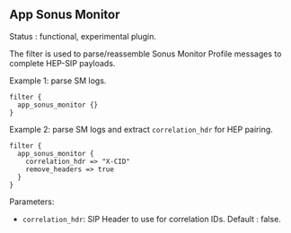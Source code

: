 App Sonus Monitor
---

Status : functional, experimental plugin.

The filter is used to parse/reassemble Sonus Monitor Profile messages to complete HEP-SIP payloads.

Example 1: parse SM logs.
````
filter {
  app_sonus_monitor {}
}
`````

Example 2: parse SM logs and extract ``correlation_hdr`` for HEP pairing.
````
filter {
  app_sonus_monitor {
    correlation_hdr => "X-CID"
    remove_headers => true
  }
}
`````

Parameters:

* ``correlation_hdr``: SIP Header to use for correlation IDs. Default : false.
